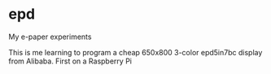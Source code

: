 # epd
My e-paper experiments

This is me learning to program a cheap 650x800 3-color epd5in7bc  display from Alibaba.
First on a Raspberry Pi
